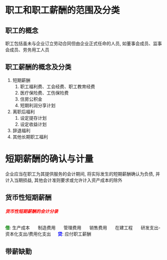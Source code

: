 # 职工和职工薪酬的范围及分类

## 职工的概念

职工包括虽未与企业订立劳动合同但由企业正式任命的人员, 如董事会成员、监事会成员、劳务用工人员

## 职工薪酬的概念及分类

1. 短期薪酬
   1.  职工福利费、工会经费、职工教育经费
   2.  医疗保险费、工伤保险费
   3.  住房公积金
   4.  短期利润分享计划
2. 离职后福利
   1. 设定提存计划
   2. 设定收益计划
3. 辞退福利
4. 其他长期职工福利

# 短期薪酬的确认与计量

企业应当在职工为其提供服务的会计期间, 将实际发生的短期薪酬确认为负债, 并计入当期损益, 其他会计准则要求或允许计入资产成本的除外

## 货币性短期薪酬

###### <strong style="color: red">货币性短期薪酬的会计分录</strong>

<strong style="color: green">借</strong>: 生产成本
&ensp; &ensp; 制造费用
&ensp; &ensp; 管理费用
&ensp; &ensp; 销售费用
&ensp; &ensp; 在建工程
&ensp; &ensp; 研发支出-资本化支出/费用化支出
&emsp; <strong style="color: blue">贷</strong>: 应付职工薪酬

## 带薪缺勤